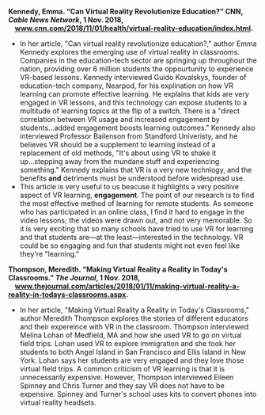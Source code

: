 **Kennedy, Emma. “Can Virtual Reality Revolutionize Education?” CNN, *Cable News Network*, 1 Nov. 2018, &nbsp;&nbsp;&nbsp;&nbsp;www.cnn.com/2018/11/01/health/virtual-reality-education/index.html.**
* In her article, "Can virtual reality revolutionize education?," author Emma Kennedy explores the emerging use of virtual reality in classrooms. Companies in the education-tech sector are springing up throughout the nation, providing over 6 million students the oppourtunity to experience VR-based lessons. Kennedy interviewed Guido Kovalskys, founder of education-tech company, Nearpod, for his explination on how VR learning can promote effective learning. He explains that kids are very engaged in VR lessons, and this technology can expose students to a multitude of learning topics at the flip of a switch. There is a "direct correlation between VR usage and increased engagement by students...added engagement boosts learning outcomes." Kennedy also interviewed Professor Bailenson from Standford Univeristy, and he believes VR should be a supplement to learning instead of a replacement of old methods, "It's about using VR to shake it up...stepping away from the mundane stuff and experiencing something." Kennedy explains that VR is a very new technlogy, and the benefits **and** detriments must be understood before widespread use.
* This article is very useful to us beacuse it highlights a very positive aspect of VR learning, **engagement**. The point of our research is to find the most effective method of learning for remote students. As someone who has participated in an online class, I find it hard to engage in the video lessons; the videos were drawn out, and not very memorable. So it is very exciting that so many schools have tried to use VR for learning and that students are—at the least—interested in the technology. VR could be so engaging and fun that students might not even feel like they're "learning."

**Thompson, Meredith. “Making Virtual Reality a Reality in Today's Classrooms.” *The Journal*, 1 Nov. 2018, &nbsp;&nbsp;&nbsp;&nbsp;www.thejournal.com/articles/2018/01/11/making-virtual-reality-a-reality-in-todays-classrooms.aspx.**
* In her article, "Making Virtual Reality a Reality in Today's Classrooms," author Meredith Thompson explores the stories of different educators and their expereince with VR in the classroom. Thompson interviewed Melina Lohan of Medfield, MA and how she used VR to go on virtual field trips. Lohan used VR to explore immigration and she took her students to both Angel Island in San Francisco and Ellis Island in New York. Lohan says her students are very engaged and they love those virtual field trips. A common criticism of VR learning is that it is unnecessarily expensive. However, Thompson interviewed Eileen Spinney and Chris Turner and they say VR does not have to be expensive. Spinney and Turner's school uses kits to convert phones into virtual reality headsets.
